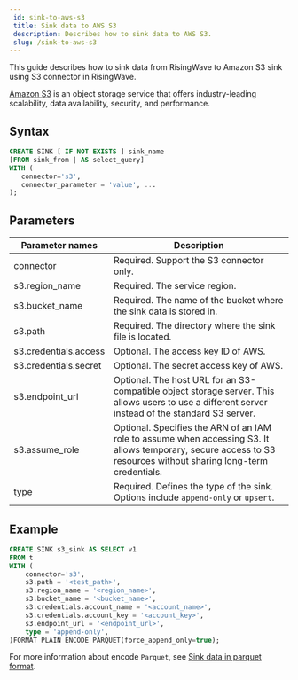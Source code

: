 ```yaml
---
 id: sink-to-aws-s3
 title: Sink data to AWS S3
 description: Describes how to sink data to AWS S3.
 slug: /sink-to-aws-s3
---
```

<head>
  <link rel="canonical" href="https://docs.risingwave.com/docs/current/sink-to-aws-s3/" />
</head>

This guide describes how to sink data from RisingWave to Amazon S3 sink using S3 connector in RisingWave.

[Amazon S3](https://docs.aws.amazon.com/AmazonS3/latest/userguide/Welcome.html) is an object storage service that offers industry-leading scalability, data availability, security, and performance.

## Syntax

```sql
CREATE SINK [ IF NOT EXISTS ] sink_name
[FROM sink_from | AS select_query]
WITH (
   connector='s3',
   connector_parameter = 'value', ...
);
```

## Parameters

| Parameter names | Description |
|-|-|
| connector             | Required. Support the S3 connector only.|
| s3.region_name        | Required. The service region. |
| s3.bucket_name        | Required. The name of the bucket where the sink data is stored in. |
| s3.path               | Required. The directory where the sink file is located.|
| s3.credentials.access | Optional. The access key ID of AWS. |
| s3.credentials.secret | Optional. The secret access key of AWS. |
| s3.endpoint_url       | Optional. The host URL for an S3-compatible object storage server. This allows users to use a different server instead of the standard S3 server.|
| s3.assume_role        | Optional. Specifies the ARN of an IAM role to assume when accessing S3. It allows temporary, secure access to S3 resources without sharing long-term credentials. |
| type                  | Required. Defines the type of the sink. Options include `append-only` or `upsert`.|

## Example

```sql
CREATE SINK s3_sink AS SELECT v1
FROM t 
WITH (
    connector='s3',
    s3.path = '<test_path>',
    s3.region_name = '<region_name>',
    s3.bucket_name = '<bucket_name>',
    s3.credentials.account_name = '<account_name>',
    s3.credentials.account_key = '<account_key>',
    s3.endpoint_url = '<endpoint_url>',
    type = 'append-only',
)FORMAT PLAIN ENCODE PARQUET(force_append_only=true);
```

For more information about encode `Parquet`, see [Sink data in parquet format](/data-delivery.md#sink-data-in-parquet-format).